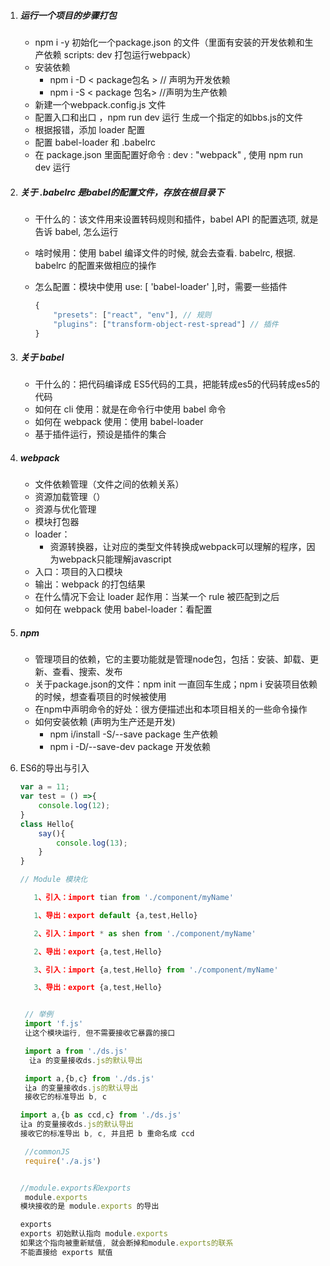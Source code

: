 1. ##### 运行一个项目的步骤打包

   - npm i -y    初始化一个package.json 的文件（里面有安装的开发依赖和生产依赖    scripts:  dev 打包运行webpack）
   - 安装依赖
     - npm i -D  < package包名 >  // 声明为开发依赖
     - npm i -S < package 包名>    //声明为生产依赖
   - 新建一个webpack.config.js 文件
   - 配置入口和出口  ，npm run dev 运行 生成一个指定的如bbs.js的文件
   - 根据报错，添加 loader 配置
   - 配置 babel-loader 和 .babelrc
   - 在 package.json 里面配置好命令 : dev : "webpack" , 使用 npm run dev 运行

2. ##### 关于 .babelrc   是babel的配置文件，存放在根目录下

   - 干什么的：该文件用来设置转码规则和插件，babel API 的配置选项, 就是告诉 babel, 怎么运行

   - 啥时候用：使用 babel 编译文件的时候, 就会去查看. babelrc, 根据. babelrc 的配置来做相应的操作

   - 怎么配置：模块中使用 use: [ 'babel-loader' ],时，需要一些插件

     ```javascript
     {
         "presets": ["react", "env"], // 规则
         "plugins": ["transform-object-rest-spread"] // 插件
     }
     ```

3. ##### 关于 babel

   - 干什么的：把代码编译成 ES5代码的工具，把能转成es5的代码转成es5的代码
   - 如何在 cli 使用：就是在命令行中使用 babel 命令
   - 如何在 webpack 使用：使用 babel-loader
   - 基于插件运行，预设是插件的集合

4. ##### webpack

   - 文件依赖管理（文件之间的依赖关系）
   - 资源加载管理（）
   - 资源与优化管理
   - 模块打包器
   - loader：
     - 资源转换器，让对应的类型文件转换成webpack可以理解的程序，因为webpack只能理解javascript
   - 入口：项目的入口模块
   - 输出：webpack 的打包结果
   - 在什么情况下会让 loader 起作用：当某一个 rule 被匹配到之后
   - 如何在 webpack 使用 babel-loader：看配置

5. ##### npm

   - 管理项目的依赖，它的主要功能就是管理node包，包括：安装、卸载、更新、查看、搜索、发布
   - 关于package.json的文件：npm init 一直回车生成；npm i 安装项目依赖的时候，想查看项目的时候被使用
   - 在npm中声明命令的好处：很方便描述出和本项目相关的一些命令操作
   - 如何安装依赖 (声明为生产还是开发)
     - npm i/install -S/--save package 生产依赖
     - npm i -D/--save-dev package 开发依赖

6. ES6的导出与引入

   ```javascript
   var a = 11;
   var test = () =>{
       console.log(12);
   }
   class Hello{
       say(){
           console.log(13);
       }
   }

   // Module 模块化

      1、引入：import tian from './component/myName'

      1、导出：export default {a,test,Hello}

      2、引入：import * as shen from './component/myName'

      2、导出：export {a,test,Hello}

      3、引入：import {a,test,Hello} from './component/myName'

      3、导出：export {a,test,Hello}


    // 举例
    import 'f.js'
    让这个模块运行, 但不需要接收它暴露的接口

    import a from './ds.js'
     让a 的变量接收ds.js的默认导出

    import a,{b,c} from './ds.js'
    让a 的变量接收ds.js的默认导出
    接收它的标准导出 b, c

   import a,{b as ccd,c} from './ds.js'
   让a 的变量接收ds.js的默认导出
   接收它的标准导出 b, c, 并且把 b 重命名成 ccd       

    //commonJS
    require('./a.js')


   //module.exports和exports
    module.exports
   模块接收的是 module.exports 的导出

   exports
   exports 初始默认指向 module.exports
   如果这个指向被重新赋值, 就会断掉和module.exports的联系
   不能直接给 exports 赋值
   ```


​        